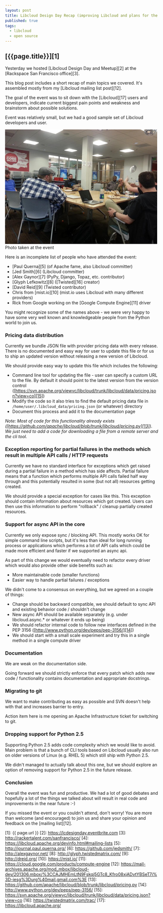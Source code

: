 ```yaml
---
layout: post
title: Libcloud Design Day Recap (improving Libcloud and plans for the future)
published: true
tags:
  - libcloud
  - open source
---
```


## [{{page.title}}][1]

Yesterday we hosted [Libcloud Design Day and Meetup][2] at the [Rackspace San
Francisco office][3].

This blog post includes a short recap of main topics we covered. It's
assembled mostly from my [Libcloud mailing list post][12].

The goal of the event was to sit down with the [Libcloud][17] users and
developers, indicate current biggest pain points and weakness and
brainstorm about possible solutions.

Event was relatively small, but we had a good sample set of Libcloud developers
and user.

<div class="imginline"><a
href="/images/2013-06-12-libcloud-design-day-recap-improving-libcloud-and-plans-for-the-future/lc_design_day.jpg"
class="fancybox" title="Photo taken at the event"><img
src="/images/2013-06-12-libcloud-design-day-recap-improving-libcloud-and-plans-for-the-future/lc_design_day_thumb.jpg"
class="inline"></a><span class="image-caption">Photo taken at the event</span></div>

Here is an incomplete list of people who have attended the event:

* [Paul Querna][5] (of Apache fame, also Libcloud committer)
* [Jed Smith][6] (Libcloud committer)
* [Alex Gaynor][7] (PyPy, Django, Topaz, etc. contributor)
* [Glyph Lefkowitz][8] ([Twisted][16] creator)
* [David Reid][9] (Twisted contributor)
* Chris from [mist.io][10] (mist.io uses Libcloud with many different providers)
* Rick from Google working on the [Google Compute Engine][11] driver

You might recognize some of the names above - we were very happy to have some
very well known and knowledgeable people from the Python world to join us.

### Pricing data distribution

Currently we bundle JSON file with provider pricing data with every release.
There is no documented and easy way for user to update this file or for us to
ship an updated version without releasing a new version of Libcloud.

We should provide easy way to update this file which includes the following:

* Command line tool for updating the file - user can specify a custom URL to
  the file. By default it should point to the latest version from the version
  control ([https://svn.apache.org/viewvc/libcloud/trunk/libcloud/data/pricing.json?view=co][15])
* Modify the code so it also tries to find the default pricing data file in
  `/home/user/.libcloud_data/pricing.json` (or whatever) directory
* Document this process and add it to the documentation page

*Note: Most of code for this functionality already exists
([https://github.com/apache/libcloud/blob/trunk/libcloud/pricing.py][13]). We just
need to add a code for downloading a file from a remote server and the cli
tool.*

### Exception reporting for partial failures in the methods which result in multiple API calls / HTTP requests

Currently we have no standard interface for exceptions which get raised during
a partial failure in a method which has side affects. Partial failure means
that a function which performs multiple API calls failed half way through and
this potentially resulted in some (but not all) resources getting created.

We should provide a special exception for cases like this. This exception
should contain information about resources which got created. Users can then
use this information to perform "rollback" / cleanup partially created
resources.

### Support for async API in the core

Currently we only expose sync / blocking API. This mostly works OK for simple
command line scripts, but it's less than ideal for long running process or
applications which performs a lot of API calls which could be made more
efficient and faster if we supported an async api.

As part of this change we would eventually need to refactor every driver which
would also provide other side benefits such as:

* More maintainable code (smaller functions)
* Easier way to handle partial failures / exceptions

We didn't come to a consensus on everything, but we agreed on a couple of
things:

* Change should be backward compatible, we should default to sync API and
  existing behavior code / shouldn't change
* New async API should be available separately (e.g. under libcloud.async.*
  or whatever it ends up being)
* We should refactor internal code to follow new interfaces defined in the
  PEP 3156 ([http://www.python.org/dev/peps/pep-3156/][14])
* We should start with a small scale experiment and try this in a single
  method in a single compute driver

### Documentation

We are weak on the documentation side.

Going forward we should strictly enforce that every patch which adds new code
/ functionality contains documentation and appropriate docstrings.

### Migrating to git

We want to make contributing as easy as possible and SVN doesn't help with that
and increases barrier to entry.

Action item here is me opening an Apache Infrastructure ticket for switching to
git.

### Dropping support for Python 2.5

Supporting Python 2.5 adds code complexity which we would like to avoid. Main
problem is that a bunch of CLI tools based on Libcloud usually also run on
older versions of Linux (e.g. RHEL 5) which still ship with Python 2.5.

We didn't managed to actually talk about this one, but we should explore an
option of removing support for Python 2.5 in the future release.

### Conclusion

Overall the event was fun and productive. We had a lot of good debates and
hopefully a lot of the things we talked about will result in real code and
improvements in the near future :-)

If you missed the event or you couldn't attend, don't worry! You are more than
welcome (and encouraged) to join us and share your opinion and feedback on the
[mailing list][12].

[1]: {{ page.url }}
[2]: https://lcdesignday.eventbrite.com
[3]: http://rackertalent.com/sanfrancisco/
[4]: https://libcloud.apache.org/devinfo.html#mailing-lists
[5]: http://journal.paul.querna.org/
[6]: https://github.com/jedsmith/
[7]: http://alexgaynor.net/
[8]: http://glyph.twistedmatrix.com/
[9]: http://dreid.org/
[10]: https://mist.io/
[11]: https://cloud.google.com/products/compute-engine
[12]: https://mail-archives.apache.org/mod_mbox/libcloud-dev/201306.mbox/%3CCAJMHEmLtN9Fskqj5GTc8_Kfro08xjADvtYBSeT7i%3D-iesg%3Durg%40mail.gmail.com%3E
[13]: https://github.com/apache/libcloud/blob/trunk/libcloud/pricing.py
[14]: http://www.python.org/dev/peps/pep-3156/
[15]: https://svn.apache.org/viewvc/libcloud/trunk/libcloud/data/pricing.json?view=co
[16]: https://twistedmatrix.com/trac/
[17]: https://libcloud.apache.org/
